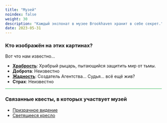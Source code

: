 ```yaml
---
title: "Музей"
noindex: false
weight: 30
description: "Каждый экспонат в музее Brookhaven хранит в себе секрет."
date: 2023-05-31
---
```


### Кто изображён на этих картинах?  

Вот что нам известно...

- **[Храбрость](knight/)**: Храбрый рыцарь, пытающийся защитить мир от тьмы.  
- **Доброта**: Неизвестно  
- **[Жадность](greed/)**: Создатель Агентства… Судья… всё ещё жив?
- **Страх**: Неизвестно

<hr style="background-color: #28b44c" size=8>

### Связанные квесты, в которых участвует музей  

- [Призрачное видение](/lore/quests/ghostly_sighting)  
- [Светящееся кресло](/lore/quests/glowing_chair)  
